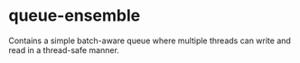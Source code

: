 # queue-ensemble

Contains a simple batch-aware queue where multiple threads can write and read in a thread-safe manner.
